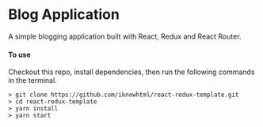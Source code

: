 # Blog Application
A simple blogging application built with React, Redux and React Router.

#### To use
Checkout this repo, install dependencies, then run the following commands in the terminal.

```
> git clone https://github.com/iknowhtml/react-redux-template.git
> cd react-redux-template
> yarn install
> yarn start
```
